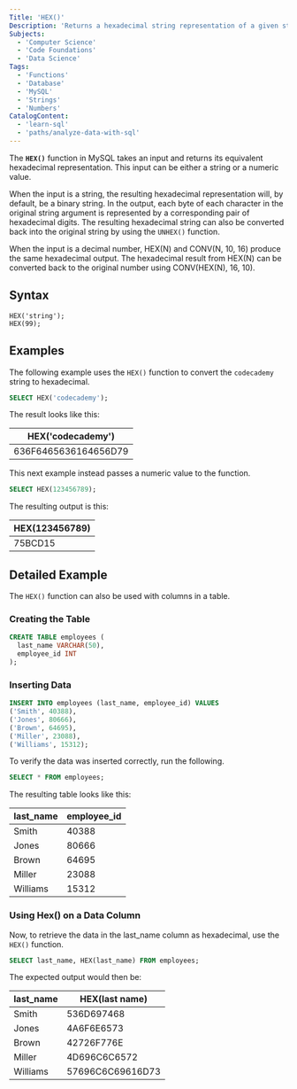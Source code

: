 ```yaml
---
Title: 'HEX()'
Description: 'Returns a hexadecimal string representation of a given string or numeric argument.'
Subjects:
  - 'Computer Science'
  - 'Code Foundations'
  - 'Data Science'
Tags:
  - 'Functions'
  - 'Database'
  - 'MySQL'
  - 'Strings'
  - 'Numbers'
CatalogContent:
  - 'learn-sql'
  - 'paths/analyze-data-with-sql'
---
```


The **`HEX()`** function in MySQL takes an input and returns its equivalent hexadecimal representation. This input can be either a string or a numeric value.

When the input is a string, the resulting hexadecimal representation will, by default, be a binary string. In the output, each byte of each character in the original string argument is represented by a corresponding pair of hexadecimal digits. The resulting hexadecimal string can also be converted back into the original string by using the `UNHEX()` function.

When the input is a decimal number, HEX(N) and CONV(N, 10, 16) produce the same hexadecimal output. The hexadecimal result from HEX(N) can be converted back to the original number using CONV(HEX(N), 16, 10).

 ## Syntax

```pseudo
HEX('string');
HEX(99);
```

## Examples

The following example uses the `HEX()` function to convert the `codecademy` string to hexadecimal.

```sql
SELECT HEX('codecademy');
```

The result looks like this:

| HEX('codecademy')   |
| ------------------- |
| 636F6465636164656D79 |

This next example instead passes a numeric value to the function.

```sql
SELECT HEX(123456789);
```

The resulting output is this:

| HEX(123456789) |
| -------------- |
| 75BCD15        |

## Detailed Example

The `HEX()` function can also be used with columns in a table.

### Creating the Table

```sql
CREATE TABLE employees (
  last_name VARCHAR(50),
  employee_id INT
);
```

### Inserting Data

```sql
INSERT INTO employees (last_name, employee_id) VALUES
('Smith', 40388),
('Jones', 80666),
('Brown', 64695),
('Miller', 23088),
('Williams', 15312);
```

To verify the data was inserted correctly, run the following.

```sql
SELECT * FROM employees;
```

The resulting table looks like this:

| last_name | employee_id |
| --------- | ----------- |
| Smith     | 40388       |
| Jones     | 80666       |
| Brown     | 64695       |
| Miller    | 23088       |
| Williams  | 15312       |

### Using Hex() on a Data Column

Now, to retrieve the data in the last_name column as hexadecimal, use the `HEX()` function.

```sql
SELECT last_name, HEX(last_name) FROM employees;
```

The expected output would then be:

| last_name | HEX(last name)   |
| --------- | ---------------- |
| Smith     | 536D697468       |
| Jones     | 4A6F6E6573       |
| Brown     | 42726F776E       |
| Miller    | 4D696C6C6572     |
| Williams  | 57696C6C69616D73 |